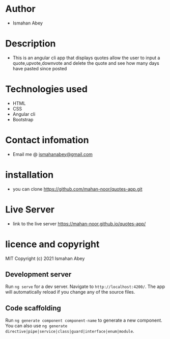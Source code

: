 # Author
 * Ismahan Abey

 #  Description
  
  * This is an angular cli app that displays quotes allow the user to input a quote,upvote,downvote and delete the quote and see how  many days have pasted since posted

  # Technologies used
  
  * HTML
  * CSS
  * Angular cli
  * Bootstrap

  # Contact infomation

  * Email me @ ismahanabey@gmail.com
 
  # installation

  * you can clone https://github.com/mahan-noor/quotes-app.git

  # Live Server
   
   * link to the live server https://mahan-noor.github.io/quotes-app/
  
  # licence and copyright
  MIT Copyright (c) 2021 Ismahan Abey  

## Development server

Run `ng serve` for a dev server. Navigate to `http://localhost:4200/`. The app will automatically reload if you change any of the source files.

## Code scaffolding

Run `ng generate component component-name` to generate a new component. You can also use `ng generate directive|pipe|service|class|guard|interface|enum|module`.
